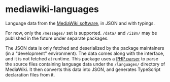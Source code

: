 # mediawiki-languages

Language data from the [MediaWiki software](https://github.com/wikimedia/mediawiki), in JSON and with typings.

For now, only the `/messages/` set is supported. `/data/` and `/i18n/` may be published in the future under separate packages.

The JSON data is only fetched and deserialized by the package maintainers (in a "development" environment). The data comes along with the interface, and it is not fetched at runtime. This package uses a [PHP parser](https://www.npmjs.com/package/php-parser) to parse the source files containing language data under the `/languages/` directory of MediaWiki. It then converts this data into JSON, and generates TypeScript declaration files from it.
